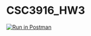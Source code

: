 # CSC3916_HW3

[![Run in Postman](https://run.pstmn.io/button.svg)](https://app.getpostman.com/run-collection/de7df374e56e800892f3?action=collection%2Fimport#?env%5BCSCI3916_HW3%5D=W3sia2V5IjoidG9rZW4iLCJ2YWx1ZSI6IiIsImVuYWJsZWQiOnRydWUsInR5cGUiOiJkZWZhdWx0Iiwic2Vzc2lvblZhbHVlIjoiSldULi4uIiwic2Vzc2lvbkluZGV4IjowfV0=)
